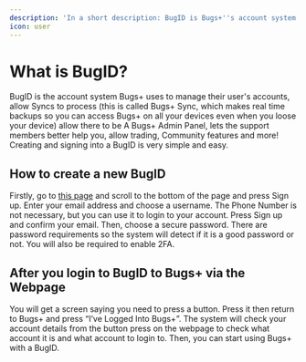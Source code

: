 ```yaml
---
description: 'In a short description: BugID is Bugs+''s account system'
icon: user
---
```


# What is BugID?

BugID is the account system Bugs+ uses to manage their user's accounts, allow Syncs to process (this is called Bugs+ Sync, which makes real time backups so you can access Bugs+ on all your devices even when you loose your device) allow there to be A Bugs+ Admin Panel, lets the support members better help you, allow trading, Community features and more! Creating and signing into a BugID is very simple and easy.

## How to create a new BugID

Firstly, go to [this page](https://bugid.au.auth0.com/authorize?response_type=token\&client_id=FIBmHyheCVOB2ztLlGPboxtaICsokYzh\&redirect_uri=https://sitesbyben.wixsite.com/bugsplus/) and scroll to the bottom of the page and press Sign up. Enter your email address and choose a username. The Phone Number is not necessary, but you can use it to login to your account. Press Sign up and confirm your email. Then, choose a secure password. There are password requirements so the system will detect if it is a good password or not. You will also be required to enable 2FA.

## After you login to BugID to Bugs+ via the Webpage

You will get a screen saying you need to press a button. Press it then return to Bugs+ and press “I’ve Logged Into Bugs+”. The system will check your account details from the button press on the webpage to check what account it is and what account to login to. Then, you can start using Bugs+ with a BugID.
